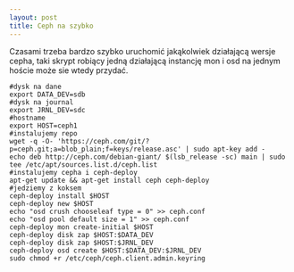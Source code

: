 ```yaml
---
layout: post
title: Ceph na szybko
---
```

Czasami trzeba bardzo szybko uruchomić jakąkolwiek działającą wersje cepha, taki skrypt robiący jedną działającą instancję mon i osd na jednym hoście może sie wtedy przydać.
```
#dysk na dane
export DATA_DEV=sdb
#dysk na journal
export JRNL_DEV=sdc
#hostname
export HOST=ceph1
#instalujemy repo
wget -q -O- 'https://ceph.com/git/?p=ceph.git;a=blob_plain;f=keys/release.asc' | sudo apt-key add -
echo deb http://ceph.com/debian-giant/ $(lsb_release -sc) main | sudo tee /etc/apt/sources.list.d/ceph.list
#instalujemy cepha i ceph-deploy
apt-get update && apt-get install ceph ceph-deploy
#jedziemy z koksem
ceph-deploy install $HOST
ceph-deploy new $HOST
echo "osd crush chooseleaf type = 0" >> ceph.conf
echo "osd pool default size = 1" >> ceph.conf
ceph-deploy mon create-initial $HOST
ceph-deploy disk zap $HOST:$DATA_DEV
ceph-deploy disk zap $HOST:$JRNL_DEV
ceph-deploy osd create $HOST:$DATA_DEV:$JRNL_DEV
sudo chmod +r /etc/ceph/ceph.client.admin.keyring
```
